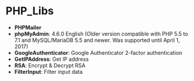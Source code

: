 # PHP_Libs
- **PHPMailer**
- **phpMyAdmin**: 4.6.0 English (Older version compatible with PHP 5.5 to 7.1 and MySQL/MariaDB 5.5 and newer. Was supported until April 1, 2017)
- **GoogleAuthenticator**: Google Authenticator 2-factor authentication
- **GetIPAddress**: Get IP address
- **RSA**: Encrypt & Decrypt RSA
- **FilterInput**: Filter input data